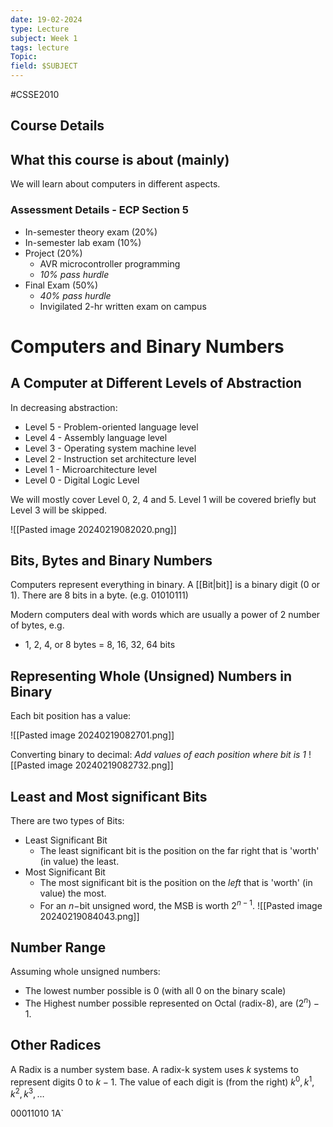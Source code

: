 ```yaml
---
date: 19-02-2024
type: Lecture
subject: Week 1
tags: lecture
Topic:
field: $SUBJECT
---
```

#CSSE2010

## Course Details
## What this course is about (mainly)

We will learn about computers in different aspects.

### Assessment Details - ECP Section 5

- In-semester theory exam (20%)
- In-semester lab exam (10%)
- Project (20%)
	- AVR microcontroller programming
	- *10% pass hurdle*
- Final Exam (50%)
	- *40% pass hurdle*
	- Invigilated 2-hr written exam on campus

# Computers and Binary Numbers

## A Computer at Different Levels of Abstraction

In decreasing abstraction:

- Level 5 - Problem-oriented language level
- Level 4 - Assembly language level
- Level 3 - Operating system machine level
- Level 2 - Instruction set architecture level
- Level 1 - Microarchitecture level
- Level 0 - Digital Logic Level

We will mostly cover Level 0, 2, 4 and 5.
Level 1 will be covered briefly but Level 3 will be skipped.

![[Pasted image 20240219082020.png]]

## Bits, Bytes and Binary Numbers

Computers represent everything in binary. 
A [[Bit|bit]] is a binary digit (0 or 1). There are 8 bits in a byte. (e.g. 01010111)

Modern computers deal with words which are usually a power of 2 number of bytes, e.g. 
- 1, 2, 4, or 8 bytes = 8, 16, 32, 64 bits

## Representing Whole (Unsigned) Numbers in Binary

Each bit position has a value:

![[Pasted image 20240219082701.png]]

Converting binary to decimal:
*Add values of each position where bit is 1*
![[Pasted image 20240219082732.png]]

## Least and Most significant Bits

There are two types of Bits:
- Least Significant Bit
	-  The least significant bit is the position on the far right that is 'worth' (in value) the least.
- Most Significant Bit
	- The most significant bit is the position on the *left* that is 'worth' (in value) the most.
	- For an $n-$bit unsigned word, the MSB is worth $2^{n-1}$.
![[Pasted image 20240219084043.png]]

## Number Range

Assuming whole unsigned numbers:
- The lowest number possible is 0 (with all 0 on the binary scale)
- The Highest number possible represented on Octal (radix-8), are $(2^n)-1$.

## Other Radices
A Radix is a number system base. A radix-k system uses $k$ systems to represent digits 0 to $k-1$.
The value of each digit is (from the right) $k^0,k^1,k^{2},k^{3},\dots$

00011010
1A`